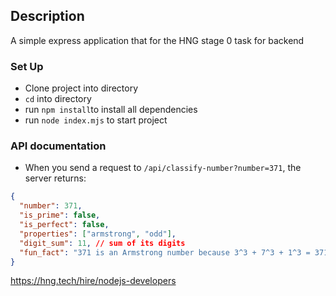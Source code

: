 ## Description

A simple express application that for the HNG stage 0 task for backend

### Set Up

- Clone project into directory
- `cd` into directory
- run `npm install`to install all dependencies
- run `node index.mjs` to start project

### API documentation

- When you send a request to `/api/classify-number?number=371`, the server returns:

```json
{
  "number": 371,
  "is_prime": false,
  "is_perfect": false,
  "properties": ["armstrong", "odd"],
  "digit_sum": 11, // sum of its digits
  "fun_fact": "371 is an Armstrong number because 3^3 + 7^3 + 1^3 = 371"
}
```

https://hng.tech/hire/nodejs-developers

